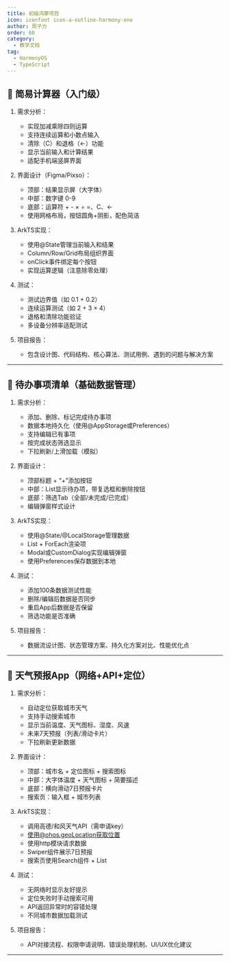 ```yaml
---
title: 初级鸿蒙项目
icon: iconfont icon-a-outline-harmony-one
author: 周子力
order: 60
category:
  - 教学文档
tag:
  - HarmonyOS
  - TypeScript
---
```


## 🎯 简易计算器（入门级）

1. 需求分析：
   - 实现加减乘除四则运算
   - 支持连续运算和小数点输入
   - 清除（C）和退格（←）功能
   - 显示当前输入和计算结果
   - 适配手机端竖屏界面

2. 界面设计（Figma/Pixso）：
   - 顶部：结果显示屏（大字体）
   - 中部：数字键 0-9
   - 底部：运算符 + - × ÷ =、C、←
   - 使用网格布局，按钮圆角+阴影，配色简洁

3. ArkTS实现：
   - 使用@State管理当前输入和结果
   - Column/Row/Grid布局组织界面
   - onClick事件绑定每个按钮
   - 实现运算逻辑（注意除零处理）

4. 测试：
   - 测试边界值（如 0.1 + 0.2）
   - 连续运算测试（如 2 + 3 × 4）
   - 退格和清除功能验证
   - 多设备分辨率适配测试

5. 项目报告：
   - 包含设计图、代码结构、核心算法、测试用例、遇到的问题与解决方案

---

## 🎯 待办事项清单（基础数据管理）

1. 需求分析：
   - 添加、删除、标记完成待办事项
   - 数据本地持久化（使用@AppStorage或Preferences）
   - 支持编辑已有事项
   - 按完成状态筛选显示
   - 下拉刷新/上滑加载（模拟）

2. 界面设计：
   - 顶部标题 + “+”添加按钮
   - 中部：List显示待办项，带复选框和删除按钮
   - 底部：筛选Tab（全部/未完成/已完成）
   - 编辑弹窗样式设计

3. ArkTS实现：
   - 使用@State/@LocalStorage管理数据
   - List + ForEach渲染项
   - Modal或CustomDialog实现编辑弹窗
   - 使用Preferences保存数据到本地

4. 测试：
   - 添加100条数据测试性能
   - 删除/编辑后数据是否同步
   - 重启App后数据是否保留
   - 筛选功能是否准确

5. 项目报告：
   - 数据流设计图、状态管理方案、持久化方案对比、性能优化点

---

## 🎯 天气预报App（网络+API+定位）

1. 需求分析：
   - 自动定位获取城市天气
   - 支持手动搜索城市
   - 显示当前温度、天气图标、湿度、风速
   - 未来7天预报（列表/滑动卡片）
   - 下拉刷新更新数据

2. 界面设计：
   - 顶部：城市名 + 定位图标 + 搜索图标
   - 中部：大字体温度 + 天气图标 + 简要描述
   - 底部：横向滑动7日预报卡片
   - 搜索页：输入框 + 城市列表

3. ArkTS实现：
   - 调用高德/和风天气API（需申请key）
   - 使用@ohos.geoLocation获取位置
   - 使用http模块请求数据
   - Swiper组件展示7日预报
   - 搜索页使用Search组件 + List

4. 测试：
   - 无网络时显示友好提示
   - 定位失败时手动搜索可用
   - API返回异常时的容错处理
   - 不同城市数据加载测试

5. 项目报告：
   - API对接流程、权限申请说明、错误处理机制、UI/UX优化建议

---

